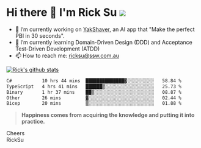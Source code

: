 # Hi there 👋 I'm Rick Su ![](https://komarev.com/ghpvc/?username=ricksu978)
<!--
**ricksu978/ricksu978** is a ✨ _special_ ✨ repository because its `README.md` (this file) appears on your GitHub profile.

Here are some ideas to get you started:
-->
- 🔭 I’m currently working on [YakShaver](https://yakshaver.ai/), an AI app that "Make the perfect PBI in 30 seconds".
- 🌱 I’m currently learning Domain-Driven Design (DDD) and Acceptance Test-Driven Development (ATDD)
- 📫 How to reach me: ricksu@ssw.com.au
<!--
- 👯 I’m looking to collaborate on ...
- 🤔 I’m looking for help with ...
- 💬 Ask me about ...
-->
<!--
- 😄 Pronouns: ...
- ⚡ Fun fact: ...
-->
[![Rick's github stats](https://github-readme-stats.vercel.app/api?username=ricksu978&theme=dark)](https://github.com/ricksu978/ricksu978)

<!--START_SECTION:waka-->

```txt
C#           10 hrs 44 mins  ██████████████▓░░░░░░░░░░   58.84 %
TypeScript   4 hrs 41 mins   ██████▒░░░░░░░░░░░░░░░░░░   25.73 %
Binary       1 hr 37 mins    ██▒░░░░░░░░░░░░░░░░░░░░░░   08.87 %
Other        26 mins         ▓░░░░░░░░░░░░░░░░░░░░░░░░   02.44 %
Bicep        20 mins         ▒░░░░░░░░░░░░░░░░░░░░░░░░   01.88 %
```

<!--END_SECTION:waka-->

> **Happiness comes from acquiring the knowledge and putting it into practice.**

Cheers  
RickSu 
